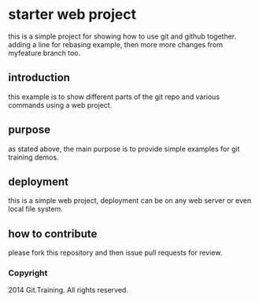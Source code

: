 # starter web project

this is a simple project for showing how to use git and github together.
adding a line for rebasing example, then more more changes from myfeature branch too.

## introduction

this example is to show different parts of the git repo and various commands using a web project.

## purpose

as stated above, the main purpose is to provide simple examples for git training demos.

## deployment

this is a simple web project, deployment can be on any web server or even local file system.

## how to contribute

please fork this repository and then issue pull requests for review.

### Copyright

2014 Git.Training. All rights reserved.
